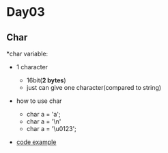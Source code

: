 Day03
===
Char
---

*char variable:
  * 1 character
    * 16bit(**2 bytes**)
    * just can give one character(compared to string)


* how to use char
  * char a = 'a';
  * char a = '\n'
  * char a = '\u0123';

* [code example](../Codes/CharTest.java)